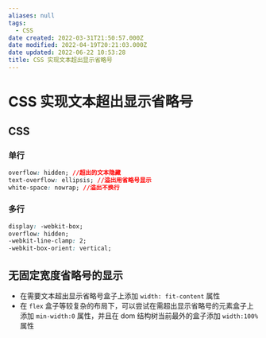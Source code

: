 ```yaml
---
aliases: null
tags:
  - CSS
date created: 2022-03-31T21:50:57.000Z
date modified: 2022-04-19T20:21:03.000Z
date updated: 2022-06-22 10:53:28
title: CSS 实现文本超出显示省略号
---
```


# CSS 实现文本超出显示省略号

## CSS

### 单行

```css
overflow: hidden; //超出的文本隐藏
text-overflow: ellipsis; //溢出用省略号显示
white-space: nowrap; //溢出不换行
```

### 多行

```css
display: -webkit-box;
overflow: hidden;
-webkit-line-clamp: 2;
-webkit-box-orient: vertical;
```

## 无固定宽度省略号的显示

- 在需要文本超出显示省略号盒子上添加 `width: fit-content` 属性
- 在 `flex` 盒子等较复杂的布局下，可以尝试在需超出显示省略号的元素盒子上添加 `min-width:0` 属性，并且在 dom 结构树当前最外的盒子添加 `width:100%` 属性
